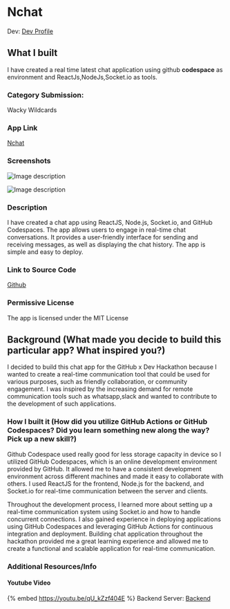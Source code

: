 # Nchat

Dev: [Dev Profile](https://dev.to/soham0047)
## What I built 
I have created a real time latest chat application using github **codespace** as environment and ReactJs,NodeJs,Socket.io as tools.

### Category Submission: 
Wacky Wildcards

### App Link
[Nchat](https://n-chat.netlify.app/)

### Screenshots 

![Image description](https://dev-to-uploads.s3.amazonaws.com/uploads/articles/2gwweyz9biahd1ur8x13.jpg)

![Image description](https://dev-to-uploads.s3.amazonaws.com/uploads/articles/wz30txv9s32igbdtdzzv.jpg)

### Description 
I have created a chat app using ReactJS, Node.js, Socket.io, and GitHub Codespaces. The app allows users to engage in real-time chat conversations. It provides a user-friendly interface for sending and receiving messages, as well as displaying the chat history. The app is  simple and easy to deploy.



### Link to Source Code 
[Github](https://github.com/Soham-0047/Nchat.git)

### Permissive License 
The app is licensed under the MIT License

## Background (What made you decide to build this particular app? What inspired you?) 

I decided to build this chat app for the GitHub x Dev Hackathon because I wanted to create a real-time communication tool that could be used for various purposes, such as friendly collaboration, or community engagement. I was inspired by the increasing demand for remote communication tools such as whatsapp,slack and wanted to contribute to the development of such applications.

### How I built it (How did you utilize GitHub Actions or GitHub Codespaces? Did you learn something new along the way? Pick up a new skill?) 

Github Codespace used really good for less storage capacity in device  so I utilized GitHub Codespaces, which is an online development environment provided by GitHub. It allowed me to have a consistent development environment across different machines and made it easy to collaborate with others. I used ReactJS for the frontend, Node.js for the backend, and Socket.io for real-time communication between the server and clients.

Throughout the development process, I learned more about setting up a real-time communication system using Socket.io and how to handle concurrent connections. I also gained experience in deploying applications using GitHub Codespaces and leveraging GitHub Actions for continuous integration and deployment.
Building chat application throughout the hackathon provided me a great learning experience and allowed me to create a functional and scalable application for real-time communication.

### Additional Resources/Info
#### Youtube Video
{% embed  https://youtu.be/qU_kZzf404E %}
 Backend Server: [Backend](https://nchat-9kqo.onrender.com)
